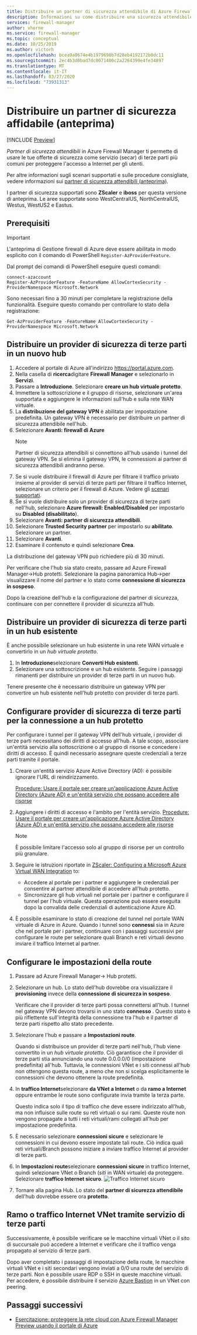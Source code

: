 ```yaml
---
title: Distribuire un partner di sicurezza attendibile di Azure Firewall Manager
description: Informazioni su come distribuire una sicurezza attendibile di gestione firewall di Azure usando il portale di Azure.
services: firewall-manager
author: vhorne
ms.service: firewall-manager
ms.topic: conceptual
ms.date: 10/25/2019
ms.author: victorh
ms.openlocfilehash: bcea9a8674e4b1979698b7d28eb4192172b0dc11
ms.sourcegitcommit: 2ec4b3d0bad7dc0071400c2a2264399e4fe34897
ms.translationtype: MT
ms.contentlocale: it-IT
ms.lasthandoff: 03/27/2020
ms.locfileid: "73931313"
---
```

# <a name="deploy-a-trusted-security-partner-preview"></a>Distribuire un partner di sicurezza affidabile (anteprima)

[!INCLUDE [Preview](../../includes/firewall-manager-preview-notice.md)]

*Partner di sicurezza attendibili* in Azure Firewall Manager ti permette di usare le tue offerte di sicurezza come servizio (secar) di terze parti più comuni per proteggere l'accesso a Internet per gli utenti.

Per altre informazioni sugli scenari supportati e sulle procedure consigliate, vedere informazioni sui [partner di sicurezza attendibili (anteprima)](trusted-security-partners.md).

I partner di sicurezza supportati sono **ZScaler** e **iboss** per questa versione di anteprima. Le aree supportate sono WestCentralUS, NorthCentralUS, Westus, WestUS2 e Eastus.

## <a name="prerequisites"></a>Prerequisiti

> [!IMPORTANT]
> L'anteprima di Gestione firewall di Azure deve essere abilitata in modo esplicito con il comando di PowerShell `Register-AzProviderFeature`.

Dal prompt dei comandi di PowerShell eseguire questi comandi:

```azure-powershell
connect-azaccount
Register-AzProviderFeature -FeatureName AllowCortexSecurity -ProviderNamespace Microsoft.Network
```
Sono necessari fino a 30 minuti per completare la registrazione della funzionalità. Eseguire questo comando per controllare lo stato della registrazione:

`Get-AzProviderFeature -FeatureName AllowCortexSecurity -ProviderNamespace Microsoft.Network`

## <a name="deploy-a-third-party-security-provider-in-a-new-hub"></a>Distribuire un provider di sicurezza di terze parti in un nuovo hub

1. Accedere al portale di Azure all'indirizzo https://portal.azure.com.
2. Nella casella di **ricerca**digitare **Firewall Manager** e selezionarlo in **Servizi**.
3. Passare a **Introduzione**. Selezionare **creare un hub virtuale protetto**. 
4. Immettere la sottoscrizione e il gruppo di risorse, selezionare un'area supportata e aggiungere le informazioni sull'hub e sulla rete WAN virtuale. 
5. La **distribuzione del gateway VPN** è abilitata per impostazione predefinita. Un gateway VPN è necessario per distribuire un partner di sicurezza attendibile nell'hub. 
6. Selezionare **Avanti: firewall di Azure**
   > [!NOTE]
   > Partner di sicurezza attendibili si connettono all'hub usando i tunnel del gateway VPN. Se si elimina il gateway VPN, le connessioni ai partner di sicurezza attendibili andranno perse.
7. Se si vuole distribuire il firewall di Azure per filtrare il traffico privato insieme al provider di servizi di terze parti per filtrare il traffico Internet, selezionare un criterio per il firewall di Azure. Vedere gli [scenari supportati](trusted-security-partners.md#key-scenarios).
8. Se si vuole distribuire solo un provider di sicurezza di terze parti nell'hub, selezionare **Azure firewall: Enabled/Disabled** per impostarlo su **Disabled (disabilitato**). 
9. Selezionare **Avanti: partner di sicurezza attendibili**.
10. Selezionare **Trusted Security partner** per impostarlo su **abilitato**. Selezionare un partner. 
11. Selezionare **Avanti**. 
12. Esaminare il contenuto e quindi selezionare **Crea**.

La distribuzione del gateway VPN può richiedere più di 30 minuti.

Per verificare che l'hub sia stato creato, passare ad Azure Firewall Manager->Hub protetti. Selezionare la pagina panoramica Hub->per visualizzare il nome del partner e lo stato come **connessione di sicurezza in sospeso**.

Dopo la creazione dell'hub e la configurazione del partner di sicurezza, continuare con per connettere il provider di sicurezza all'hub.

## <a name="deploy-a-third-party-security-provider-in-an-existing-hub"></a>Distribuire un provider di sicurezza di terze parti in un hub esistente

È anche possibile selezionare un hub esistente in una rete WAN virtuale e convertirlo in un *hub virtuale protetto*.

1. In **Introduzione**selezionare **Converti Hub esistenti**.
2. Selezionare una sottoscrizione e un hub esistente. Seguire i passaggi rimanenti per distribuire un provider di terze parti in un nuovo hub.

Tenere presente che è necessario distribuire un gateway VPN per convertire un hub esistente nell'hub protetto con provider di terze parti.

## <a name="configure-third-party-security-providers-to-connect-to-a-secured-hub"></a>Configurare provider di sicurezza di terze parti per la connessione a un hub protetto

Per configurare i tunnel per il gateway VPN dell'hub virtuale, i provider di terze parti necessitano dei diritti di accesso all'hub. A tale scopo, associare un'entità servizio alla sottoscrizione o al gruppo di risorse e concedere i diritti di accesso. È quindi necessario assegnare queste credenziali a terze parti tramite il portale.

1. Creare un'entità servizio Azure Active Directory (AD): è possibile ignorare l'URL di reindirizzamento. 

   [Procedure: Usare il portale per creare un'applicazione Azure Active Directory (Azure AD) e un'entità servizio che possano accedere alle risorse](../active-directory/develop/howto-create-service-principal-portal.md#create-an-azure-active-directory-application)
2. Aggiungere i diritti di accesso e l'ambito per l'entità servizio.
   [Procedure: Usare il portale per creare un'applicazione Azure Active Directory (Azure AD) e un'entità servizio che possano accedere alle risorse](../active-directory/develop/howto-create-service-principal-portal.md#create-an-azure-active-directory-application)

   > [!NOTE]
   > È possibile limitare l'accesso solo al gruppo di risorse per un controllo più granulare.
3. Seguire le istruzioni riportate in [ZScaler: Configuring a Microsoft Azure Virtual WAN Integration](https://help.zscaler.com/zia/configuring-microsoft-azure-virtual-wan-integration) to:

   - Accedere al portale per i partner e aggiungere le credenziali per consentire al partner attendibile di accedere all'hub protetto.
   - Sincronizzare gli hub virtuali nel portale per i partner e configurare il tunnel per l'hub virtuale. Questa operazione può essere eseguita dopo la convalida delle credenziali di autenticazione Azure AD.
   
4. È possibile esaminare lo stato di creazione del tunnel nel portale WAN virtuale di Azure in Azure. Quando i tunnel sono **connessi** sia in Azure che nel portale per i partner, continuare con i passaggi successivi per configurare le route per selezionare quali Branch e reti virtuali devono inviare il traffico Internet al partner.

## <a name="configure-route-settings"></a>Configurare le impostazioni della route

1. Passare ad Azure Firewall Manager-> Hub protetti. 
2. Selezionare un hub. Lo stato dell'hub dovrebbe ora visualizzare il **provisioning** invece della **connessione di sicurezza in sospeso**.

   Verificare che il provider di terze parti possa connettersi all'hub. I tunnel nel gateway VPN devono trovarsi in uno stato **connesso** . Questo stato è più riflettente sull'integrità della connessione tra l'hub e il partner di terze parti rispetto allo stato precedente.
3. Selezionare l'hub e passare a **Impostazioni route**.

   Quando si distribuisce un provider di terze parti nell'hub, l'hub viene convertito in un *hub virtuale protetto*. Ciò garantisce che il provider di terze parti stia annunciando una route 0.0.0.0/0 (impostazione predefinita) all'hub. Tuttavia, le connessioni VNet e i siti connessi all'hub non ottengono questa route, a meno che non si scelga esplicitamente le connessioni che devono ottenere la route predefinita.
4. In **traffico Internet**selezionare **da VNet a Internet** o da **ramo a Internet** oppure entrambe le route sono configurate invia tramite la terza parte.

   Questo indica solo il tipo di traffico che deve essere indirizzato all'hub, ma non influisce sulle route su reti virtuali o sui rami. Queste route non vengono propagate a tutti i reti virtuali/rami collegati all'hub per impostazione predefinita.
5. È necessario selezionare **connessioni sicure** e selezionare le connessioni in cui devono essere impostate tali route. Ciò indica quali reti virtuali/Branch possono iniziare a inviare traffico Internet al provider di terze parti.
6. In **Impostazioni route**selezionare **connessioni sicure** in traffico Internet, quindi selezionare VNet o Branch (*siti* in WAN virtuale) da proteggere. Selezionare **traffico Internet sicuro**.
   ![Traffico Internet sicuro](media/deploy-trusted-security-partner/secure-internet-traffic.png)
7. Tornare alla pagina Hub. Lo stato del **partner di sicurezza attendibile** dell'hub dovrebbe essere ora **protetto**.

## <a name="branch-or-vnet-internet-traffic-via-third-party-service"></a>Ramo o traffico Internet VNet tramite servizio di terze parti

Successivamente, è possibile verificare se le macchine virtuali VNet o il sito di succursale può accedere a Internet e verificare che il traffico venga propagato al servizio di terze parti.

Dopo aver completato i passaggi di impostazione della route, le macchine virtuali VNet e i siti secondari vengono inviati a 0/0 una route del servizio di terze parti. Non è possibile usare RDP o SSH in queste macchine virtuali. Per accedere, è possibile distribuire il servizio [Azure Bastion](../bastion/bastion-overview.md) in un VNet con peering.

## <a name="next-steps"></a>Passaggi successivi

- [Esercitazione: proteggere la rete cloud con Azure Firewall Manager Preview usando il portale di Azure](secure-cloud-network.md)




